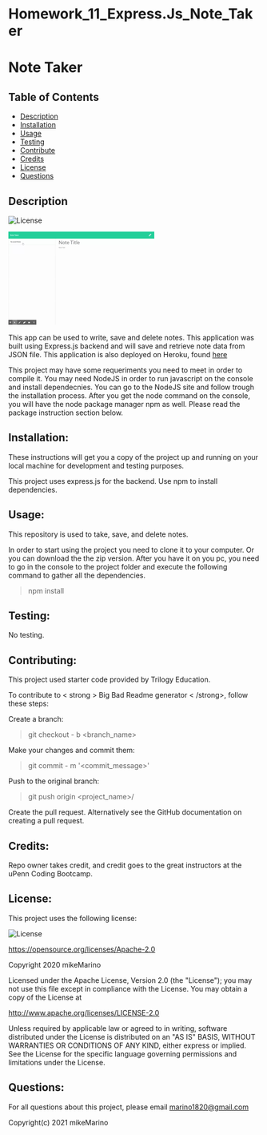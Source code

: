 # Homework_11_Express.Js_Note_Taker
# Note Taker

## Table of Contents 
- [Description](#description) 
- [Installation](#installation) 
- [Usage](#usage)
- [Testing](#testing)
- [Contribute](#contribute)
- [Credits](#credits) 
- [License](#license) 
- [Questions](#questions) 

## Description
![License](https://img.shields.io/badge/License-Apache-informational)

![picture alt](public/assets/screenshot.gif "Homework 11 - Note Taker")

This app can be used to write, save and delete notes.  This application was built using Express.js backend and will save and retrieve note data from JSON file.  This application is also deployed on Heroku, found [here](https://sleepy-journey-41995.herokuapp.com/notes)

This project may have some requeriments you need to meet in order to compile it. 
You may need NodeJS in order to run javascript on the console and install dependecnies. You can go to the NodeJS site and follow trough the installation process.  After you get the node command on the console, you will have the node package manager npm as well. Please read the package instruction section below.

## Installation:
These instructions will get you a copy of the project up and running on your local machine for development and testing purposes. 

This project uses express.js for the backend.  Use npm to install dependencies.

## Usage:
This repository is used to take, save, and delete notes.

In order to start using the project you need to clone it to your computer. Or you can download the the zip version.
After you have it on you pc, you need to go in the console to the project folder and execute the following command to gather all the dependencies.

> npm install

## Testing:
No testing.

## Contributing: 
This project used starter code provided by Trilogy Education.

To contribute to < strong > Big Bad Readme generator < /strong>, follow these steps:

Create a branch:
>git checkout - b <branch_name>

Make your changes and commit them:
>git commit - m '<commit_message>'

Push to the original branch:
>git push origin <project_name>/<location>

Create the pull request. Alternatively see the GitHub documentation on creating a pull request.

## Credits:
Repo owner takes credit, and credit goes to the great instructors at the uPenn Coding Bootcamp.
## License:
This project uses the following license: 

![License](https://img.shields.io/badge/License-Apache-informational)

https://opensource.org/licenses/Apache-2.0


Copyright 2020 mikeMarino

Licensed under the Apache License, Version 2.0 (the "License");
you may not use this file except in compliance with the License.
You may obtain a copy of the License at

http://www.apache.org/licenses/LICENSE-2.0

Unless required by applicable law or agreed to in writing, software
distributed under the License is distributed on an "AS IS" BASIS,
WITHOUT WARRANTIES OR CONDITIONS OF ANY KIND, either express or implied.
See the License for the specific language governing permissions and
limitations under the License.
## Questions:
For all questions about this project, please email marino1820@gmail.com

Copyright(c) 2021 mikeMarino

